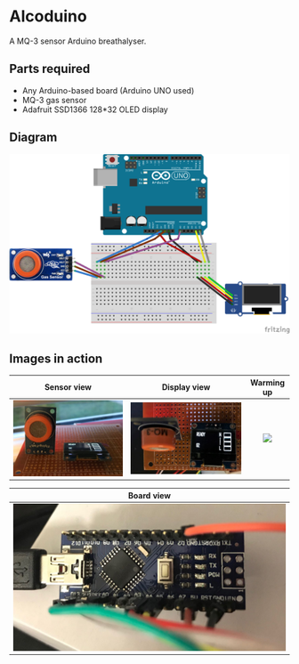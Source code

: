 # Alcoduino
A MQ-3 sensor Arduino breathalyser.

## Parts required

* Any Arduino-based board (Arduino UNO used)
* MQ-3 gas sensor
* Adafruit SSD1366 128*32 OLED display


## Diagram
![Arduino diagram](img/diagram.png)

## Images in action

|Sensor view             |  Display view		|	Warming up 			|
|:----------------------:|:--------------------:|:---------------------:|
| ![](img/sensview.jpeg)     | ![](img/dispview.jpeg)   |	![](img/anim.gif)  |

| Board view             	 |
|:--------------------------:|
| ![](img/board.jpeg)		 |